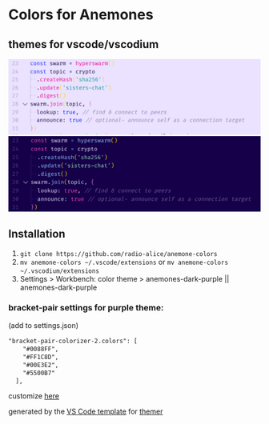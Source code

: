 # Colors for Anemones

## themes for vscode/vscodium

![light theme](light.png)
![dark theme](dark.png)

## Installation

1. `git clone https://github.com/radio-alice/anemone-colors`
2. `mv anemone-colors ~/.vscode/extensions` or `mv anemone-colors ~/.vscodium/extensions`
3. Settings > Workbench: color theme > anemones-dark-purple || anemones-dark-purple

### bracket-pair settings for purple theme:

(add to settings.json)

```
"bracket-pair-colorizer-2.colors": [
    "#0088FF",
    "#FF1C8D",
    "#00E3E2",
    "#5500B7"
  ],
```

customize [here](https://themer.dev/?colors.dark.shade0=%23150049&colors.dark.shade7=%23e6dcff&colors.dark.accent0=%23ff009c&colors.dark.accent1=%23ffa685&colors.dark.accent2=%23fff3c5&colors.dark.accent3=%239bdabb&colors.dark.accent4=%23d2ebff&colors.dark.accent5=%23ffc8f5&colors.dark.accent6=%232eacff&colors.dark.accent7=%23ff4ab9&colors.light.shade7=%23150049&colors.light.shade0=%23eae2ff&colors.light.accent0=%23f14100&colors.light.accent1=%2300bce1&colors.light.accent5=%23007699&colors.light.accent4=%23ed0090&colors.light.accent6=%230018b1&colors.light.accent3=%23009892&colors.light.accent2=%23750091&colors.light.accent7=%230024f3&activeColorSet=dark&calculateIntermediaryShades.dark=true)

generated by the [VS Code template](https://github.com/mjswensen/themer/tree/master/cli/packages/themer-vscode) for [themer](https://github.com/mjswensen/themer)
